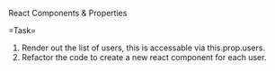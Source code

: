 React Components & Properties

=Task=
1. Render out the list of users, this is accessable via this.prop.users.
2. Refactor the code to create a new react component for each user.


